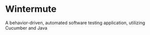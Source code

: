 # Wintermute
A behavior-driven, automated software testing application, utilizing Cucumber and Java
